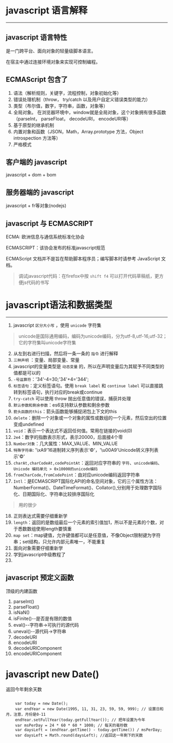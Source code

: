# javascript 语言解释

****

## javascript 语言特性

是一门跨平台、面向对象的轻量级脚本语言。

在宿主中通过连接环境对象来实现可控制编程。

## ECMAScript 包含了

1. 语法（解析规则，关键字，流程控制，对象初始化等）
2. 错误处理机制（throw， try/catch 以及用户自定义错误类型的能力）
3. 类型（布尔值，数字，字符串，函数，对象等）
4. 全局对象。 在浏览器环境中，window就是全局对象，这个对象拥有很多函数（parseInt， parseFloat， decodeURI， encodeURI等）
5. 基于原型的继承机制
6. 内置对象和函数（JSON，Math，Array.prototype 方法，Object introspection 方法等）
7. 严格模式

## 客户端的 javascript

javascript + dom + bom

## 服务器端的 javascript

javascript + fr等对象(nodejs)

## javascript 与 ECMASCRIPT

ECMA: 欧洲信息与通信系统标准化协会

ECMASCRIPT：该协会发布的标准javascript规范

ECMAScript 文档并不是旨在帮助脚本程序员；编写脚本时请参考  JavaScript 文档。


> 调试javascript代码：在firefox中按 `shift f4` 可以打开代码草稿纸，更方便js代码的书写

# javascript语法和数据类型

****

1. javascript `区分大小写` ，使用 `unicode` 字符集

> unicode是国际通用编码，编码为unicode编码，分为utf-8,utf-16,utf-32；它的字符集叫unicode字符集

2. 从左到右进行扫描，然后将一条一条的 `指令` 进行解释
3. `三种声明` ：变量、局部变量、常量
4. javascript的变量类型是 `动态变量` 的，所以在声明变量后为其赋予不同类型的值都是可以的
5. `-号运算符`：'34'-4=30;'34'+4='344';
6. `标签语句`：定义标签语句。使用 `break label` 和 `continue label` 可以直接跳转到标签语句，执行对应的break或continue
7. `try-catch` 可以使用 throw 抛出任意值的错误，捕获并处理
8. `默认参数和剩余参数`：es6支持默认参数和剩余参数
9. `箭头函数的this`：箭头函数能够捕捉闭包上下文的this
10. `delete`：删除一个对象或一个对象的属性或数组的一个元素，然后空出的位置变成undefined
11. `void`：表示一个表达式不返回任何值。常用在链接的void(0)
12. `2e4`：数字的指数表示形式，表示20000，后面接4个零
13. `Number对象`：几大属性：MAX_VALUE、MIN_VALUE
14. `特殊字符串`: '\xA9'16进制转义序列表示'©'，'\u00A9'Unicode转义序列表示'©'
15. `charAt,charCodeAt,codePointAt`：返回对应字符串的 `字符`、`unicode编码`、`Unicode 编码单元 > 0x10000的unicode编码`
16. `fromCharCode,fromCodePoint`：由对应unicode编码返回字符串
17. `Intl`：是ECMASCRIPT国际化API的命名空间对象，它的三个属性方法：NumberFormat()、DateTimeFormat()、Collator(),分别用于处理数字国际化、日期国际化、字符串比较排序国际化
> 用的很少

18. 正则表达式需要仔细重新学
19. `length`：返回的是数组最后一个元素的索引值加1，所以不是元素的个数，对于悉数数组使用length要慎重
20. `map set`：map键值，允许键值都可以是任意值，不像Object限制键为字符串；set结构，只允许内部元素唯一，不能重复
21. 面向对象需要仔细重新学
22. 学到javascript中级教程了
23. 


## javascript 预定义函数

顶级的内建函数

1. parseInt()
2. parseFloat()
3. isNaN()
4. isFinite()--是否是有限的数值
5. eval()--字符串->可执行的源代码
6. uneval()--源代码->字符串
7. decodeURI
8. encodeURI
9. decodeURIComponent
10. encodeURIComponent

# javascript new Date()

返回今年剩余天数

```

	var today = new Date();
	var endYear = new Date(1995, 11, 31, 23, 59, 59, 999); // 设置日和月，注意，月份是0-11
	endYear.setFullYear(today.getFullYear()); // 把年设置为今年
	var msPerDay = 24 * 60 * 60 * 1000; // 每天的毫秒数
	var daysLeft = (endYear.getTime() - today.getTime()) / msPerDay;
	var daysLeft = Math.round(daysLeft); //返回这一年剩下的天数

```

